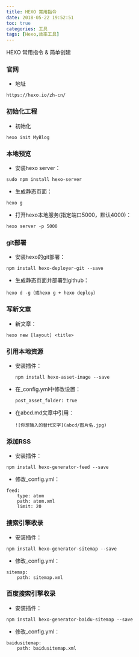 ```yaml
---
title: HEXO 常用指令
date: 2018-05-22 19:52:51
toc: true
categories: 工具
tags: [Hexo,效率工具]
---
```

HEXO 常用指令 & 简单创建
<!-- more -->
### 官网
- 地址  

```
https://hexo.io/zh-cn/ 
```

### 初始化工程
- 初始化

```
hexo init MyBlog
```

### 本地预览
- 安装hexo server：

```
sudo npm install hexo-server
```
- 生成静态页面：

```
hexo g
```
- 打开hexo本地服务(指定端口5000，默认4000)：

```
hexo server -p 5000
```

### git部署
- 安装hexo的git部署：

```
npm install hexo-deployer-git --save
```
- 生成静态页面并部署到github：

```
hexo d -g（或hexo g + hexo deploy）
```

### 写新文章
- 新文章：

```
hexo new [layout] <title>
```
### 引用本地资源
- 安装插件：

    ```
    npm install hexo-asset-image --save
    ```
- 在_config.yml中修改设置：


    ```
    post_asset_folder: true
    ```
- 在abcd.md文章中引用：


    ```
    ![你想输入的替代文字](abcd/图片名.jpg)
    ```

### 添加RSS
- 安装插件：

```
npm install hexo-generator-feed --save
```
- 修改_config.yml：

```
feed:
    type: atom
    path: atom.xml
    limit: 20
```

### 搜索引擎收录
- 安装插件：

```
npm install hexo-generator-sitemap --save
```
- 修改_config.yml：

```
sitemap:
    path: sitemap.xml
```

### 百度搜索引擎收录
- 安装插件：

```
npm install hexo-generator-baidu-sitemap --save
```
- 修改_config.yml：

```
baidusitemap:
    path: baidusitemap.xml
```
